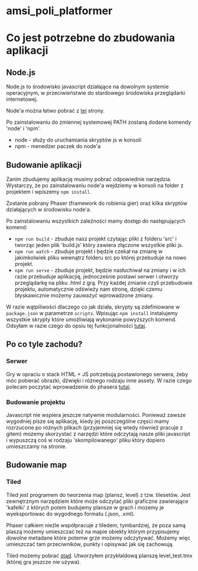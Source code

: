 # amsi_poli_platformer

Co jest potrzebne do zbudowania aplikacji
=========================================

Node.js
-------

Node.js to środowisko javascript działające na dowolnym systemie operacyjnym,
w przeciwieństwie do stardowego środowiska przeglądarki internetowej.

Node'a można łatwo pobrać z [tej](https://nodejs.org/en/download/) strony.

Po zainstalowaniu do zmiennej systemowej PATH zostaną dodane komendy 'node' i 'npm'.
* node - służy do uruchamiania skryptów js w konsoli
* npm - menedżer paczek do node'a

Budowanie aplikacji
-------------------

Zanim zbudujemy aplikację musimy pobrać odpowiednie narzędzia. Wystarczy, że po zainstalowaniu
node'a wejdziemy w konsoli na folder z projektem i wpiszemy `npm install`.

Zostanie pobrany Phaser (framework do robienia gier) oraz kilka skryptów działających w środowisku node'a. 
 
Po zainstalowaniu wszystkich zależności mamy dostęp do następujących komend:
* `npm run build` - zbuduje nasz projekt czytając pliki z folderu 'src' i tworząc jeden plik 'build.js'
                    który zawiera złączone wszystkie pliki js.
* `npm run watch` - zbuduje projekt i będzie czekał na zmianę w jakimkolwiek pliku wewnątrz folderu src
                    po której przebuduje na nowo projekt.
* `npm run serve` - zbuduje projekt, będzie nasłuchiwał na zmiany i w ich razie przebuduje aplikacjię,
                    jednocześnie postawi serwer i otworzy przeglądarkę na pliku .html z grą. Przy każdej zmianie
					czyli przebudowie projektu, automatycznie odświeży nam stronę, dzięki czemu błyskawicznie możemy
					zauważyć wprowadzone zmiany.
					
W razie wątpiliwości dlaczego co jak działa, skrypty są zdefiniowane w `package.json` w parametrze `scripts`. Wpisując
`npm install` instalujemy wszystkie skrypty które umożliwiają wykonanie powyższych komend. Odsyłam w razie czego do opsiu
tej funkcjonalności [tutaj](https://docs.npmjs.com/misc/scripts).
					
Po co tyle zachodu?
-------------------

### Serwer 

Gry w opraciu o stack HTML + JS potrzebują postawionego serwera, żeby móc pobierać obrazki, dźwięki i różnego rodzaju
inne assety. W razie czego polecam poczytać wprowadzenie do phasera [tutaj](http://www.phaser.io/tutorials/getting-started).


### Budowanie projektu

Javascript nie wspiera jeszcze natywnie modularności. Ponieważ zawsze wygodniej pisze się aplikację, kiedy jej poszczególne
częsci mamy rozrzucone po różnych plikach (przyjemniej się wtedy również pracuje z gitem) możemy skorzystać z narzędzi
które odczytają nasze pliki javascript i wypuszczą coś w rodzaju 'skompilowanego' pliku który dopiero umieszczamy na stronie.  

Budowanie map
-------------

### Tiled

Tiled jest programem do tworzenia map (plansz, level) z tzw. tilesetów. Jest zewnętrznym narzędziem które może odczytać pliki
graficzne zawierające 'kafelki' z których potem budujemy plansze w grach i mozemy je wyeksportowac do wygodnego formatu (.json, .xml).

Phaser całkiem nieźle współpracuje z tiledem, tymbardziej, że poza samą plaszą możemy umieszczać też na mapie obiekty którym przypisujemy
dowolne metadane które potemw  grze możemy odczytywać. Możemy więc umieszczać tam przeciwników, punkty i opisywać jak się zachowują.

Tiled możemy pobrać [stąd](http://www.mapeditor.org/). Utworzyłem przykłaldową planszę level_test.tmx (której gra jeszcze nie używa).